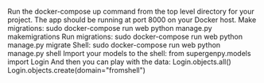 Run the docker-compose up command from the top level directory for your project.
The app should be running at port 8000 on your Docker host.
Make migrations: sudo docker-compose run web python manage.py makemigrations
Run migrations: sudo docker-compose run web python manage.py migrate
Shell: sudo docker-compose run web python manage.py shell
Import your models to the shell: from supergenpy.models import Login
And then you can play with the data: 
Login.objects.all()
Login.objects.create(domain="fromshell")